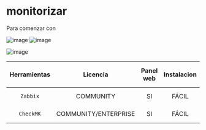# monitorizar
 Para comenzar con
 
 
 ![image](https://user-images.githubusercontent.com/94168011/165063328-b8fde21d-4f62-4e37-8d85-a55de91efad8.png)
 ![image](https://user-images.githubusercontent.com/94168011/165064102-16daba08-4348-4aee-bb7a-e32074a27eed.png)

![image](https://user-images.githubusercontent.com/94168147/165064331-6caea90e-eb72-4d93-b4d2-1e072a07ab94.png)






| Herramientas | Licencia | Panel web | Instalacion | Mapa de red | Comunidad | Reglas preconfiguradas | Dashboard configurable | Configuracion de plugins | Alertas | Multiplataforma |
:---------:|:---------:|:---------:|:---------:|:---------:|:---------:|:---------:|:---------:|:---------:|:---------:|:---------:|
 `Zabbix` | COMMUNITY | SI | FÁCIL | SI | ACTIVA | MÚLTIPLES REGLAS | ALTA CONFIGURACIÓN | SI | SI | WINDOWS/LINUX |
 `CheckMK` | COMMUNITY/ENTERPRISE| SI  | FÁCIL | SI | ACTIVA | MÚLTIPLES REGLAS | ALTA CONFIGURACIÓN | SI | SI | LINUX/CENTOS |
